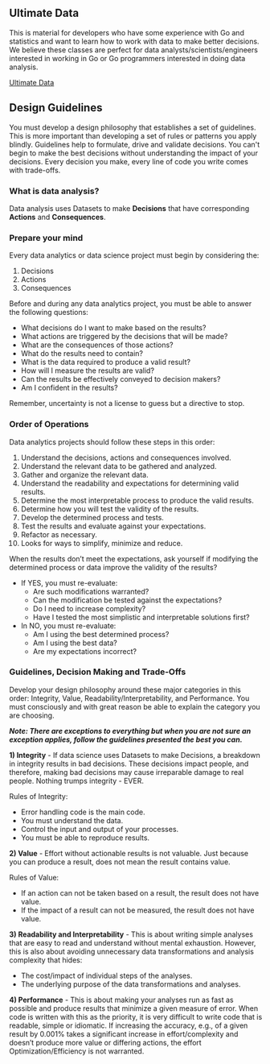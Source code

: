 ## Ultimate Data

This is material for developers who have some experience with Go and statistics and want to learn how to work with data to make better decisions. We believe these classes are perfect for data analysts/scientists/engineers interested in working in Go or Go programmers interested in doing data analysis.

[Ultimate Data](../courses/data/README.md)

## Design Guidelines

You must develop a design philosophy that establishes a set of guidelines. This is more important than developing a set of rules or patterns you apply blindly. Guidelines help to formulate, drive and validate decisions. You can't begin to make the best decisions without understanding the impact of your decisions. Every decision you make, every line of code you write comes with trade-offs.

### What is data analysis?

Data analysis uses Datasets to make **Decisions** that have corresponding **Actions** and **Consequences**.

### Prepare your mind

Every data analytics or data science project must begin by considering the:

1. Decisions
2. Actions
3. Consequences

Before and during any data analytics project, you must be able to answer the following questions:

- What decisions do I want to make based on the results?
- What actions are triggered by the decisions that will be made?
- What are the consequences of those actions?
- What do the results need to contain?
- What is the data required to produce a valid result?
- How will I measure the results are valid?
- Can the results be effectively conveyed to decision makers?
- Am I confident in the results?

Remember, uncertainty is not a license to guess but a directive to stop.

### Order of Operations

Data analytics projects should follow these steps in this order:

1. Understand the decisions, actions and consequences involved.
2. Understand the relevant data to be gathered and analyzed.
3. Gather and organize the relevant data.
4. Understand the readability and expectations for determining valid results.
5. Determine the most interpretable process to produce the valid results.
6. Determine how you will test the validity of the results.
7. Develop the determined process and tests.
8. Test the results and evaluate against your expectations.
9. Refactor as necessary.
10. Looks for ways to simplify, minimize and reduce.

When the results don’t meet the expectations, ask yourself if modifying the determined process or data improve the validity of the results?  

- If YES, you must re-evaluate:
    - Are such modifications warranted?
    - Can the modification be tested against the expectations?
    - Do I need to increase complexity?
    - Have I tested the most simplistic and interpretable solutions first?
- In NO, you must re-evaluate:
    - Am I using the best determined process?
    - Am I using the best data?
    - Are my expectations incorrect?

### Guidelines, Decision Making and Trade-Offs

Develop your design philosophy around these major categories in this order: Integrity, Value, Readability/Interpretability, and Performance. You must consciously and with great reason be able to explain the category you are choosing.

**_Note: There are exceptions to everything but when you are not sure an exception applies, follow the guidelines presented the best you can._**

**1) Integrity** - If data science uses Datasets to make Decisions, a breakdown in integrity results in bad decisions. These decisions impact people, and therefore, making bad decisions may cause irreparable damage to real people. Nothing trumps integrity - EVER.

Rules of Integrity:
- Error handling code is the main code.
- You must understand the data.
- Control the input and output of your processes.
- You must be able to reproduce results.

**2) Value** - Effort without actionable results is not valuable. Just because you can produce a result, does not mean the result contains value.

Rules of Value:
- If an action can not be taken based on a result, the result does not have value.
- If the impact of a result can not be measured, the result does not have value.

**3) Readability and Interpretability** - This is about writing simple analyses that are easy to read and understand without mental exhaustion. However, this is also about avoiding unnecessary data transformations and analysis complexity that hides:

- The cost/impact of individual steps of the analyses.
- The underlying purpose of the data transformations and analyses.

**4) Performance** - This is about making your analyses run as fast as possible and produce results that minimize a given measure of error.  When code is written with this as the priority, it is very difficult to write code that is readable, simple or idiomatic.  If increasing the accuracy, e.g., of a given result by 0.001% takes a significant increase in effort/complexity and doesn’t produce more value or differing actions, the effort Optimization/Efficiency is not warranted.
